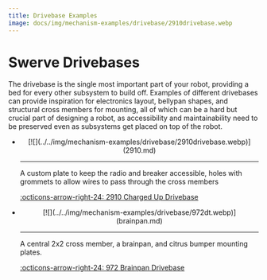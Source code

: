 ```yaml
---
title: Drivebase Examples
image: docs/img/mechanism-examples/drivebase/2910drivebase.webp
---
```



# Swerve Drivebases
The drivebase is the single most important part of your robot, providing a bed for every other subsystem to build off. Examples of different drivebases can provide inspiration for electronics layout, bellypan shapes, and structural cross members for mounting, all of which can be a hard but crucial part of designing a robot, as accessibility and maintainability need to be preserved even as subsystems get placed on top of the robot.

<div class="grid cards" markdown>

-   <center>[![](../../img/mechanism-examples/drivebase/2910drivebase.webp)](2910.md)</center>

    ---

    A custom plate to keep the radio and breaker accessible, holes with grommets to allow wires to pass through the cross members
    
    [:octicons-arrow-right-24: 2910 Charged Up Drivebase](2910.md)

-   <center>[![](../../img/mechanism-examples/drivebase/972dt.webp)](brainpan.md)</center>

    ---

    A central 2x2 cross member, a brainpan, and citrus bumper mounting plates.
    
    [:octicons-arrow-right-24: 972 Brainpan Drivebase](brainpan.md)

</div>

<br>